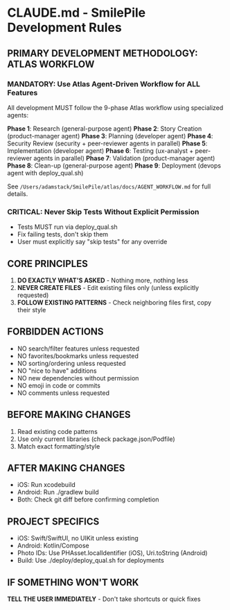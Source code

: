 # CLAUDE.md - SmilePile Development Rules

## PRIMARY DEVELOPMENT METHODOLOGY: ATLAS WORKFLOW

### MANDATORY: Use Atlas Agent-Driven Workflow for ALL Features
All development MUST follow the 9-phase Atlas workflow using specialized agents:

**Phase 1**: Research (general-purpose agent)
**Phase 2**: Story Creation (product-manager agent)
**Phase 3**: Planning (developer agent)
**Phase 4**: Security Review (security + peer-reviewer agents in parallel)
**Phase 5**: Implementation (developer agent)
**Phase 6**: Testing (ux-analyst + peer-reviewer agents in parallel)
**Phase 7**: Validation (product-manager agent)
**Phase 8**: Clean-up (general-purpose agent)
**Phase 9**: Deployment (devops agent with deploy_qual.sh)

See `/Users/adamstack/SmilePile/atlas/docs/AGENT_WORKFLOW.md` for full details.

### CRITICAL: Never Skip Tests Without Explicit Permission
- Tests MUST run via deploy_qual.sh
- Fix failing tests, don't skip them
- User must explicitly say "skip tests" for any override

## CORE PRINCIPLES
1. **DO EXACTLY WHAT'S ASKED** - Nothing more, nothing less
2. **NEVER CREATE FILES** - Edit existing files only (unless explicitly requested)
3. **FOLLOW EXISTING PATTERNS** - Check neighboring files first, copy their style

## FORBIDDEN ACTIONS
- NO search/filter features unless requested
- NO favorites/bookmarks unless requested
- NO sorting/ordering unless requested
- NO "nice to have" additions
- NO new dependencies without permission
- NO emoji in code or commits
- NO comments unless requested

## BEFORE MAKING CHANGES
1. Read existing code patterns
2. Use only current libraries (check package.json/Podfile)
3. Match exact formatting/style

## AFTER MAKING CHANGES
- iOS: Run xcodebuild
- Android: Run ./gradlew build
- Both: Check git diff before confirming completion

## PROJECT SPECIFICS
- iOS: Swift/SwiftUI, no UIKit unless existing
- Android: Kotlin/Compose
- Photo IDs: Use PHAsset.localIdentifier (iOS), Uri.toString (Android)
- Build: Use ./deploy/deploy_qual.sh for deployments

## IF SOMETHING WON'T WORK
**TELL THE USER IMMEDIATELY** - Don't take shortcuts or quick fixes